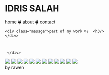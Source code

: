 <!DOCTYPE html>
<html lang="ar">
<HEAD>
	   <meta charset="utf-8">
<meta name="viewport" content="width=device-width, initial-scale=1.0">
<link rel="stylesheet" href="./style.css">
<title>IDRIS | ART</title>
</HEAD>
<body>
<h1 id="h1">IDRIS SALAH </h1>

<nav>
	<a class="link" href="./idris.html">home</a>
	<a class="link" href="./idris.html">🍀</a>
	<a class="link" href="./about.html">about</a>
	<a class="link" href="./idris.html">🍀</a>
	<a class="link" href="./contact.html">contact</a>
</nav>


<div id="offiial" >

	<div class="messge">part of my work ☺↓  <h3/>
    </div>


       
     </div>


       
<img cass="rasm" src="../14.jpg">

<img cass="rasm" src="../4.jpg">
<img cass="rasm" src="../qaqaqa.jpg">
<img cass="rasm" src="../xaxa.jpg">
<img cass="rasm" src="../5.jpg">

<img cass="rasm" src="../6.jpg">

<img cass="rasm" src="../8.jpg">
<img cass="rasm" src="../9.jpg">

<img cass="rasm" src="../10.jpg">
<img cass="rasm" src="../11.jpg">

<img cass="rasm" src="../12.jpg">

<img cass="rasm" src="../13.jpg">
<footer>by rawen</footer>

